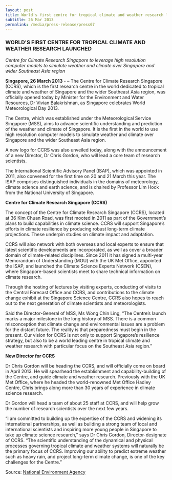 ```yaml
---
layout: post
title: World's first centre for tropical climate and weather research launched
subtitle: 26 Mar 2013
permalink: /media/press-release/press67
---
```


### WORLD'S FIRST CENTRE FOR TROPICAL CLIMATE AND WEATHER RESEARCH LAUNCHED

*Centre for Climate Research Singapore to leverage high resolution computer models to simulate weather and climate over Singapore and wider Southeast Asia region*

**Singapore, 26 March 2013** - – The Centre for Climate Research Singapore (CCRS), which is the first research centre in the world dedicated to tropical climate and weather of Singapore and the wider Southeast Asia region, was officially opened today by Minister for the Environment and Water Resources, Dr Vivian Balakrishnan, as Singapore celebrates World Meteorological Day 2013.

The Centre, which was established under the Meteorological Service Singapore (MSS), aims to advance scientific understanding and prediction of the weather and climate of Singapore. It is the first in the world to use high resolution computer models to simulate weather and climate over Singapore and the wider Southeast Asia region.

A new logo for CCRS was also unveiled today, along with the announcement of a new Director, Dr Chris Gordon, who will lead a core team of research scientists.

The International Scientific Advisory Panel (ISAP), which was appointed in 2011, also convened for the first time on 20 and 21 March this year. The ISAP comprises distinguished individuals in the domains of meteorology, climate science and earth science, and is chaired by Professor Lim Hock from the National University of Singapore.

**Centre for Climate Research Singapore (CCRS)**

The concept of the Centre for Climate Research Singapore (CCRS), located at 36 Kim Chuan Road, was first mooted in 2011 as part of the Government’s plans to build capabilities in climate science. CCRS will support Singapore’s efforts in climate resilience by producing robust long-term climate projections. These underpin studies on climate impact and adaptation.

CCRS will also network with both overseas and local experts to ensure that latest scientific developments are incorporated, as well as cover a broader domain of climate-related disciplines. Since 2011 it has signed a multi-year Memorandum of Understanding (MOU) with the UK Met Office, appointed the ISAP, and launched the Climate Science Experts Network (CSEN), where Singapore-based scientists meet to share technical information on climate research.

Through the hosting of lectures by visiting experts, conducting of visits to the Central Forecast Office and CCRS, and contributions to the climate change exhibit at the Singapore Science Centre, CCRS also hopes to reach out to the next generation of climate scientists and meteorologists.

Said the Director-General of MSS, Ms Wong Chin Ling, “The Centre’s launch marks a major milestone in the long history of MSS. There is a common misconception that climate change and environmental issues are a problem for the distant future. The reality is that preparedness must begin in the present. Our vision for CCRS is not only to support Singapore’s resilience strategy, but also to be a world leading centre in tropical climate and weather research with particular focus on the Southeast Asia region.”

**New Director for CCRS**

Dr Chris Gordon will be heading the CCRS, and will officially come on board in April 2013. He will spearhead the establishment and capability-building of the Centre, and guide climate and weather research. Previously with the UK Met Office, where he headed the world-renowned Met Office Hadley Centre, Chris brings along more than 30 years of experience in climate science research.

Dr Gordon will head a team of about 25 staff at CCRS, and will help grow the number of research scientists over the next few years.

“I am committed to building up the expertise of the CCRS and widening its international partnerships, as well as building a strong team of local and international scientists and inspiring more young people in Singapore to take up climate science research,” says Dr Chris Gordon, Director-designate of CCRS. “The scientific understanding of the dynamical and physical processes governing tropical climate and weather systems will naturally be the primary focus of CCRS. Improving our ability to predict extreme weather such as heavy rain, and project long-term climate change, is one of the key challenges for the Centre.”

Source: [<a href="https://www.nea.gov.sg/" target="_blank">National Environment Agency</a>](https://www.nea.gov.sg/)